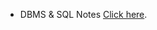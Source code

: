 - DBMS & SQL Notes [Click here](https://drive.google.com/file/d/1SkmWsGSwCh0jVlBRgqsxzIKL2tVToAA5/view?usp=sharing).
